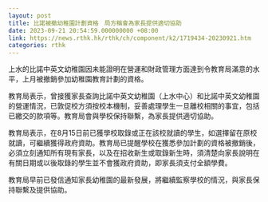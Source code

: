 ```yaml
---
layout: post
title: 比諾被撤幼稚園計劃資格　局方稱會為家長提供適切協助
date: 2023-09-21 20:54:59.000000000 +08:00
link: https://news.rthk.hk/rthk/ch/component/k2/1719434-20230921.htm
categories: rthk
---
```


上水的比諾中英文幼稚園因未能證明在營運和財政管理方面達到令教育局滿意的水平，上月被撤銷參加幼稚園教育計劃的資格。

教育局表示，曾接獲家長查詢比諾中英文幼稚園（上水中心）和比諾中英文幼稚園的營運情況，已敦促校方須按校本機制，妥善處理學生一旦離校相關的事宜，包括已繳交的款項等。教育局會與學校保持聯繫，為家長提供適切協助。

教育局表示，在8月15日前已獲學校取錄或正在該校就讀的學生，如選擇留在原校就讀，可繼續獲得政府資助。教育局已提醒學校在獲悉參加計劃的資格被撤銷後，必須立刻通知所有現有家長，以及在招收新生或取錄新生時，須清楚向家長說明在有關日期或以後取錄的學生並不會獲政府資助，即家長須支付全額學費。

教育局早前已發信通知家長幼稚園的最新發展，將繼續監察學校的情況，與家長保持聯繫及提供協助。
